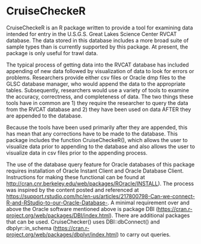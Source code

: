 # CruiseCheckeR
CruiseCheckeR is an R package written to provide a tool for examining data intended for entry in the U.S.G.S. Great Lakes Science Center RVCAT database. The data stored in this database includes a more broad suite of sample types than is currently supported by this package. At present, the package is only useful for trawl data.

The typical process of getting data into the RVCAT database has included appending of new data followed by visualization of data to look for errors or problems. Researchers provide either csv files or Oracle dmp files to the GLSC database manager, who would append the data to the appropriate tables. Subsequently, researchers would use a variety of tools to examine the accuracy, correctness, and completeness of data. The two things these tools have in common are 1) they require the researcher to query the data from the RVCAT database and 2) they have been used on data AFTER they are appended to the database.

Because the tools have been used primarily after they are appended, this has mean that any corrections have to be made to the database. This package includes the function CruiseCheckeR(), which allows the user to visualize data prior to appending to the database and also allows the user to visualize data in csv files prior to the appending process.

The use of the database query feature for Oracle databases of this package requires installation of Oracle Instant Client and Oracle Database Client. Instructions for making these functional can be found at  http://cran.cnr.berkeley.edu/web/packages/ROracle/INSTALL). The process was inspired by the content posted and referenced at https://support.rstudio.com/hc/en-us/articles/217800798-Can-we-connect-R-and-RStudio-to-our-Oracle-Database-. A minimal requirement over and above the Oracle software mentioned above is package DBI (https://cran.r-project.org/web/packages/DBI/index.html). There are additional packages that can be used. CruiseChecker() uses DBI::dbConnect() and dbplyr::in_schema (https://cran.r-project.org/web/packages/dbplyr/index.html) to carry out queries.
